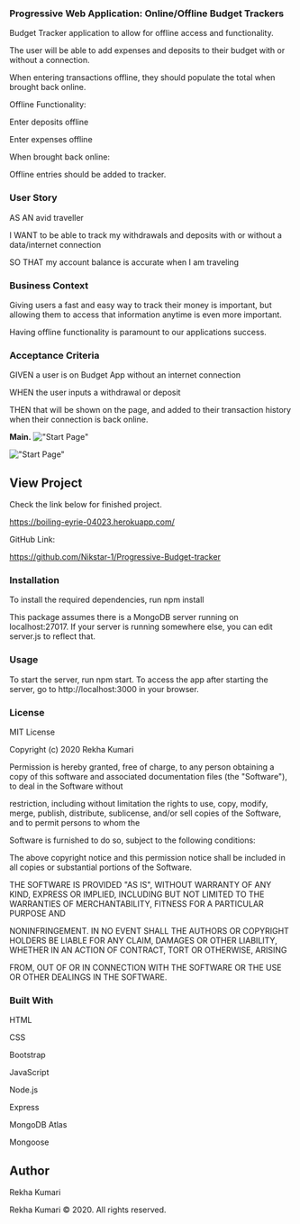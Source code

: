 ### Progressive Web Application: Online/Offline Budget Trackers


Budget Tracker application to allow for offline access and functionality.

The user will be able to add expenses and deposits to their budget with or without a connection.

 When entering transactions offline, they should populate the total when brought back online.

Offline Functionality:

Enter deposits offline

Enter expenses offline

When brought back online:

Offline entries should be added to tracker.


### User Story


AS AN avid traveller

I WANT to be able to track my withdrawals and deposits with or without a data/internet connection

SO THAT my account balance is accurate when I am traveling


### Business Context


Giving users a fast and easy way to track their money is important, but allowing them to access that information anytime is even more important.

Having offline functionality is paramount to our applications success.

### Acceptance Criteria


GIVEN a user is on Budget App without an internet connection


WHEN the user inputs a withdrawal or deposit


THEN that will be shown on the page, and added to their transaction history when their connection is back online.


**Main.**
!["Start Page"](assets/fitness.png "Start page.")

!["Start Page"](assets/stats.png "Start page.")

## View Project

Check the link below for finished project.

https://boiling-eyrie-04023.herokuapp.com/

GitHub Link:

https://github.com/Nikstar-1/Progressive-Budget-tracker

### Installation

To install the required dependencies, run npm install

This package assumes there is a MongoDB server running on localhost:27017. If your server is running somewhere else, you can edit server.js to reflect that.



### Usage

To start the server, run npm start. To access the app after starting the server, go to http://localhost:3000 in your browser.


### License

MIT License

Copyright (c) 2020 Rekha Kumari

Permission is hereby granted, free of charge, to any person obtaining a copy of this software and associated documentation files (the "Software"), to deal in the Software without 


restriction, including without limitation the rights to use, copy, modify, merge, publish, distribute, sublicense, and/or sell copies of the Software, and to permit persons to whom the 


Software is furnished to do so, subject to the following conditions:


The above copyright notice and this permission notice shall be included in all copies or substantial portions of the Software.


THE SOFTWARE IS PROVIDED "AS IS", WITHOUT WARRANTY OF ANY KIND, EXPRESS OR IMPLIED, INCLUDING BUT NOT LIMITED TO THE WARRANTIES OF MERCHANTABILITY, FITNESS FOR A PARTICULAR PURPOSE AND 


NONINFRINGEMENT. IN NO EVENT SHALL THE AUTHORS OR COPYRIGHT HOLDERS BE LIABLE FOR ANY CLAIM, DAMAGES OR OTHER LIABILITY, WHETHER IN AN ACTION OF CONTRACT, TORT OR OTHERWISE, ARISING 


FROM, OUT OF OR IN CONNECTION WITH THE SOFTWARE OR THE USE OR OTHER DEALINGS IN THE SOFTWARE.


 ### Built With

HTML

CSS

Bootstrap

JavaScript

Node.js

Express

MongoDB Atlas

Mongoose


## Author

Rekha Kumari


Rekha Kumari © 2020. All rights reserved.